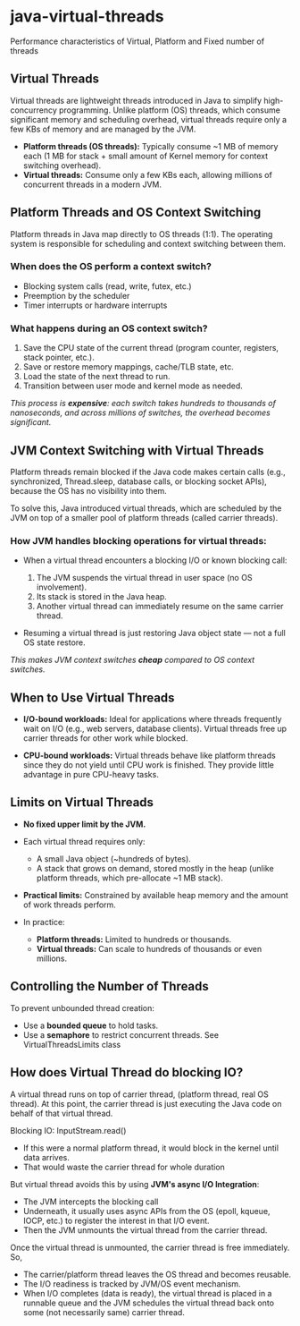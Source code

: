 # java-virtual-threads
Performance characteristics of Virtual, Platform  and Fixed number of threads

## Virtual Threads
Virtual threads are lightweight threads introduced in Java to simplify high-concurrency programming. Unlike platform (OS) threads, which consume significant memory and scheduling overhead, virtual threads require only a few KBs of memory and are managed by the JVM.
 * **Platform threads (OS threads):** Typically consume ~1 MB of memory each (1 MB for stack + small amount of Kernel memory for context switching overhead).
 * **Virtual threads:** Consume only a few KBs each, allowing millions of concurrent threads in a modern JVM.

## Platform Threads and OS Context Switching

Platform threads in Java map directly to OS threads (1:1). The operating system is responsible for scheduling and context switching between them.

### When does the OS perform a context switch?

 * Blocking system calls (read, write, futex, etc.)
 * Preemption by the scheduler
 * Timer interrupts or hardware interrupts

### What happens during an OS context switch?

 1. Save the CPU state of the current thread (program counter, registers, stack pointer, etc.).
 2. Save or restore memory mappings, cache/TLB state, etc.
 3. Load the state of the next thread to run.
 4. Transition between user mode and kernel mode as needed.

 *This process is **expensive**: each switch takes hundreds to thousands of nanoseconds, and across millions of switches, the overhead becomes significant.*

## JVM Context Switching with Virtual Threads

Platform threads remain blocked if the Java code makes certain calls (e.g., synchronized, Thread.sleep, database calls, or blocking socket APIs), because the OS has no visibility into them.

To solve this, Java introduced virtual threads, which are scheduled by the JVM on top of a smaller pool of platform threads (called carrier threads).

### How JVM handles blocking operations for virtual threads:

 * When a virtual thread encounters a blocking I/O or known blocking call:
   1. The JVM suspends the virtual thread in user space (no OS involvement).
   2. Its stack is stored in the Java heap.
   3. Another virtual thread can immediately resume on the same carrier thread.

 * Resuming a virtual thread is just restoring Java object state — not a full OS state restore.

*This makes JVM context switches **cheap** compared to OS context switches.*

## When to Use Virtual Threads

 * **I/O-bound workloads:**
    Ideal for applications where threads frequently wait on I/O (e.g., web servers, database clients). Virtual threads free up carrier threads for other work while blocked.

 * **CPU-bound workloads:**
    Virtual threads behave like platform threads since they do not yield until CPU work is finished. They provide little advantage in pure CPU-heavy tasks.

## Limits on Virtual Threads

 * **No fixed upper limit by the JVM.**
 * Each virtual thread requires only:
   * A small Java object (~hundreds of bytes).
   * A stack that grows on demand, stored mostly in the heap (unlike platform threads, which pre-allocate ~1 MB stack).
 * **Practical limits:** Constrained by available heap memory and the amount of work threads perform.

 * In practice:
   * **Platform threads:** Limited to hundreds or thousands.
   * **Virtual threads:** Can scale to hundreds of thousands or even millions.

## Controlling the Number of Threads

To prevent unbounded thread creation:
 * Use a **bounded queue** to hold tasks.
 * Use a **semaphore** to restrict concurrent threads. See VirtualThreadsLimits class

## How does Virtual Thread do blocking IO?
A virtual thread runs on top of carrier thread, (platform thread, real OS thread).
At this point, the carrier thread is just executing the Java code on behalf of that virtual thread.

Blocking IO: InputStream.read()
* If this were a normal platform thread, it would block in the kernel until data arrives.
* That would waste the carrier thread for whole duration

But virtual thread avoids this by using **JVM's async I/O Integration**:
* The JVM intercepts the blocking call
* Underneath, it usually uses async APIs from the OS (epoll, kqueue, IOCP, etc.) to register 
the interest in that I/O event.
* Then the JVM unmounts the virtual thread from the carrier thread.

Once the virtual thread is unmounted, the carrier thread is free immediately.
So, 
* The carrier/platform thread leaves the OS thread and becomes reusable.
* The I/O readiness is tracked by JVM/OS event mechanism.
* When I/O completes (data is ready), the virtual thread is placed in a runnable queue and
the JVM schedules the virtual thread back onto some (not necessarily same) carrier thread.
